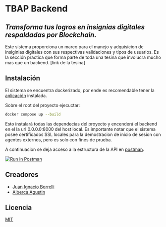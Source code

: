 # TBAP Backend
## _Transforma tus logros en insignias digitales respaldadas por Blockchain._

Este sistema proporciona un marco para el manejo y adquisicion de insiginias digitales con sus respectivas validaciones y tipos de usuarios.
Es la sección practica que forma parte de toda una tesina que involucra mucho mas que un backend. 
[link de la tesina]


## Instalación

El sistema se encuentra dockerizado, por ende es recomendable tener la [aplicación](https://www.docker.com/) instalada.

Sobre el root del proyecto ejecuctar:

```sh
docker compose up --build
```

Esto instalará todas las dependecias del proyecto y encenderá el backend en el la url 0.0.0.0:8000 del host local. Es importante notar que el sistema posee certificados SSL locales para la demostracion de inicio de sesion con agentes externos, pero es solo con fines de prueba.

A continuacion se deja acceso a la estructura de la API en [postman](https://www.postman.com/).

[![Run in Postman](https://run.pstmn.io/button.svg)](https://documenter.getpostman.com/view/29636732/2s9YsFDZc4)


## Creadores
- [Juan Ignacio Borrelli](https://www.linkedin.com/in/juan-ignacio-borrelli/)
- [Alberca Agustin](https://www.linkedin.com/in/agust%C3%ADn-alberca-862444221/)

## Licencia
[MIT](https://choosealicense.com/licenses/mit/)
